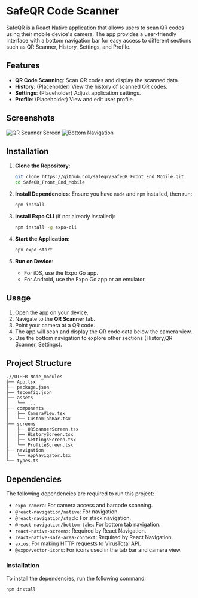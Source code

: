 # SafeQR Code Scanner

SafeQR is a React Native application that allows users to scan QR codes using their mobile device's camera. The app provides a user-friendly interface with a bottom navigation bar for easy access to different sections such as QR Scanner, History, Settings, and Profile.

## Features

- **QR Code Scanning**: Scan QR codes and display the scanned data.
- **History**: (Placeholder) View the history of scanned QR codes.
- **Settings**: (Placeholder) Adjust application settings.
- **Profile**: (Placeholder) View and edit user profile.

## Screenshots

![QR Scanner Screen](./screenshots/qr_scanner_screen.png)
![Bottom Navigation](./screenshots/bottom_navigation.png)

## Installation

1. **Clone the Repository**:
   ```sh
   git clone https://github.com/safeqr/SafeQR_Front_End_Mobile.git
   cd SafeQR_Front_End_Mobile
   ```

2. **Install Dependencies**:
   Ensure you have `node` and `npm` installed, then run:
   ```sh
   npm install
   ```

3. **Install Expo CLI** (if not already installed):
   ```sh
   npm install -g expo-cli
   ```

4. **Start the Application**:
   ```sh
   npx expo start
   ```

5. **Run on Device**:
   - For iOS, use the Expo Go app.
   - For Android, use the Expo Go app or an emulator.

## Usage

1. Open the app on your device.
2. Navigate to the **QR Scanner** tab.
3. Point your camera at a QR code.
4. The app will scan and display the QR code data below the camera view.
5. Use the bottom navigation to explore other sections (History,QR Scanner, Settings).

## Project Structure


```
.//OTHER Node_modules
├── App.tsx
├── package.json
├── tsconfig.json
├── assets
│   └── ...
├── components
│   ├── CameraView.tsx
│   └── CustomTabBar.tsx
├── screens
│   ├── QRScannerScreen.tsx
│   ├── HistoryScreen.tsx
│   ├── SettingsScreen.tsx
│   └── ProfileScreen.tsx
├── navigation
│   └── AppNavigator.tsx
└── types.ts

```

## Dependencies

The following dependencies are required to run this project:

- `expo-camera`: For camera access and barcode scanning.
- `@react-navigation/native`: For navigation.
- `@react-navigation/stack`: For stack navigation.
- `@react-navigation/bottom-tabs`: For bottom tab navigation.
- `react-native-screens`: Required by React Navigation.
- `react-native-safe-area-context`: Required by React Navigation.
- `axios`: For making HTTP requests to VirusTotal API.
- `@expo/vector-icons`: For icons used in the tab bar and camera view.

### Installation

To install the dependencies, run the following command:

```bash
npm install


